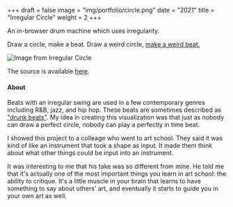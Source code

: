 +++
draft = false
image = "img/portfolio/circle.png"
date = "2021"
title = "Irregular Circle"
weight = 2
+++

An in-browser drum machine which uses irregularity.
<!--more-->

Draw a circle, make a beat. Draw a weird circle, [make a weird beat.](https://circle.jminjie.com)

![Image from Irregular Circle](/img/portfolio/res/circle_demo.png)

The source is available [here](https://github.com/jminjie/circle).

#### About
Beats with an irregular swing are used in a few contemporary genres including R&B, jazz, and hip hop. These beats are sometimes described as ["drunk beats"](https://www.youtube.com/watch?v=9MzKx0fKg5o). My idea in creating this visualization was that just as nobody can draw a perfect circle, nobody can play a perfectly in time beat.

I showed this project to a colleage who went to art school. They said it was kind of like an instrument that took a shape as input. It made them think about what other things could be input into an instrument.

It was interesting to me that his take was so different from mine. He told me that it's actually one of the most important things you learn in art school: the ability to critique. It's a little muscle in your brain that learns to have something to say about others' art, and eventually it starts to guide you in your own art as well.
